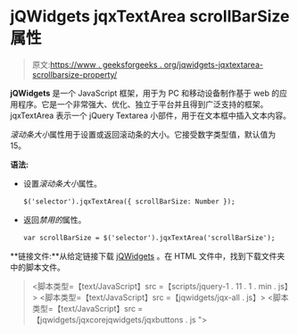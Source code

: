 # jQWidgets jqxTextArea scrollBarSize 属性

> 原文:[https://www . geeksforgeeks . org/jqwidgets-jqxtextarea-scrollbarsize-property/](https://www.geeksforgeeks.org/jqwidgets-jqxtextarea-scrollbarsize-property/)

**jQWidgets** 是一个 JavaScript 框架，用于为 PC 和移动设备制作基于 web 的应用程序。它是一个非常强大、优化、独立于平台并且得到广泛支持的框架。jqxTextArea 表示一个 jQuery Textarea 小部件，用于在文本框中插入文本内容。

*滚动条大小*属性用于设置或返回滚动条的大小。它接受数字类型值，默认值为 15。

**语法:**

*   设置*滚动条大小*属性。

    ```html
    $('selector').jqxTextArea({ scrollBarSize: Number });
    ```

*   返回*禁用的*属性。

    ```html
    var scrollBarSize = $('selector').jqxTextArea('scrollBarSize');
    ```

**链接文件:**从给定链接下载 [jQWidgets](https://www.jqwidgets.com/download/) 。在 HTML 文件中，找到下载文件夹中的脚本文件。

> <link rel="”stylesheet”" href="”jqwidgets/styles/jqx.base.css”" type="”text/css”">
> <脚本类型=【text/JavaScript】src =【scripts/jquery-1 . 11 . 1 . min . js】></脚本>
> <脚本类型=【text/JavaScript】src =【jqwidgets/jqx-all . js】></脚本>
> <脚本类型=【text/JavaScript】src =【jqwidgets/jqxcorejqwidgets/jqxbuttons . js "></script>
> <script type = " text/JavaScript " src = " jqwidgets/jqxscrollbar . js "></script>
> <script type = " text/JavaScript " src = " jqwidgets/jqxtextarea . js ">/script>

**示例:**以下示例说明了 jQWidgets jqxTextArea*scrollBarSize*属性。

## 超文本标记语言

```html
<!DOCTYPE html>
<html lang="en">

<head>
    <link rel="stylesheet" href=
"jqwidgets/styles/jqx.base.css" 
          type="text/css" />
    <script type="text/javascript" 
            src="scripts/jquery-1.11.1.min.js">
    </script>
    <script type="text/javascript" 
            src="jqwidgets/jqx-all.js">
    </script>
    <script type="text/javascript" 
            src="jqwidgets/jqxcore.js">
    </script>
    <script type="text/javascript" 
            src=".jqwidgets/jqxbuttons.js">
    </script>
    <script type="text/javascript" 
            src="jqwidgets/jqxscrollbar.js">
    </script>
    <script type="text/javascript" 
            src="jqwidgets/jqxtextarea.js">
    </script>
</head>

<body>
    <center>
        <h1 style="color: green;">
            GeeksforGeeks
        </h1>

        <h3>
            jQWidgets jqxTextArea scrollBarSize Property
        </h3>

        <textarea id='jqxTA'></textarea>
    </center>

    <script type="text/javascript">
        $(document).ready(function() {
            $('#jqxTA').jqxTextArea({
                width: 250,
                height: 100,
                scrollBarSize: 40
            })

            $('#jqxTA').jqxTextArea('val', 
                'HTML stands for HyperText Markup Language.'+
                'It is used to design web pages using a markup language.'+
                'HTML is the combination of Hypertext and Markup language.'+ 
                'Hypertext defines the link between the web pages.'+
                'A markup language is used to define the text document'+
                'within tag which defines the structure of web pages. '
            );
        });
    </script>
</body>
</html>
```

**输出:**

![](img/63cf6e5e91868a0a05528b4cdea614c2.png)

**参考:**[https://www . jqwidgets . com/jquery-widgets-documentation/documentation/jqxtextarea/jquery-textarea-API . htm](https://www.jqwidgets.com/jquery-widgets-documentation/documentation/jqxtextarea/jquery-textarea-api.htm)